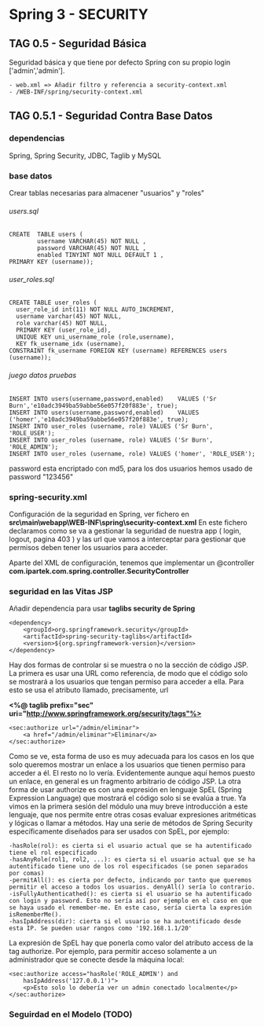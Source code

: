 # Spring 3 - SECURITY

## TAG 0.5 - Seguridad Básica

Seguridad básica y que tiene por defecto Spring con su propio login ['admin','admin'].

	- web.xml => Añadir filtro y referencia a security-context.xml
	- /WEB-INF/spring/security-context.xml
	
## TAG 0.5.1 - Seguridad Contra Base Datos

### dependencias
Spring, Spring Security, JDBC, Taglib y MySQL 

### base datos
Crear tablas necesarias para almacener "usuarios" y "roles"

###### users.sql
	CREATE  TABLE users (
	  		username VARCHAR(45) NOT NULL ,
	  		password VARCHAR(45) NOT NULL ,
	  		enabled TINYINT NOT NULL DEFAULT 1 ,
	PRIMARY KEY (username));
	
###### user_roles.sql

	CREATE TABLE user_roles (
	  user_role_id int(11) NOT NULL AUTO_INCREMENT,
	  username varchar(45) NOT NULL,
	  role varchar(45) NOT NULL,
	  PRIMARY KEY (user_role_id),
	  UNIQUE KEY uni_username_role (role,username),
	  KEY fk_username_idx (username),
	CONSTRAINT fk_username FOREIGN KEY (username) REFERENCES users (username));
	
###### juego datos pruebas
	
	
	INSERT INTO users(username,password,enabled)	VALUES ('Sr Burn','e10adc3949ba59abbe56e057f20f883e', true);
	INSERT INTO users(username,password,enabled)	VALUES ('homer','e10adc3949ba59abbe56e057f20f883e', true);
	INSERT INTO user_roles (username, role)	VALUES ('Sr Burn', 'ROLE_USER');
	INSERT INTO user_roles (username, role) VALUES ('Sr Burn', 'ROLE_ADMIN');
	INSERT INTO user_roles (username, role) VALUES ('homer', 'ROLE_USER');

password esta encriptado con md5, para los dos usuarios hemos usado de password "123456"	
	
### spring-security.xml
Configuración de la seguridad en Spring, ver fichero en **src\main\webapp\WEB-INF\spring\security-context.xml**	
En este fichero declaramos como se va a gestionar la seguridad de nuestra app ( login, logout, pagina 403 ) y las url que vamos a interceptar para gestionar que permisos deben tener los usuarios para acceder.

Aparte del XML de configuración, tenemos que implementar un @controller **com.ipartek.com.spring.controller.SecurityController**


### seguridad en las Vitas JSP

Añadir dependencia para usar **taglibs security de Spring** 


	<dependency>
		<groupId>org.springframework.security</groupId>
		<artifactId>spring-security-taglibs</artifactId>
		<version>${org.springframework-version}</version>
	</dependency>


Hay dos formas de controlar si se muestra o no la sección de código JSP. La primera es
usar una URL como referencia, de modo que el código solo se mostrará a los usuarios que
tengan permiso para acceder a ella. Para esto se usa el atributo llamado, precisamente,
url

**<%@ taglib prefix="sec" uri="http://www.springframework.org/security/tags"%>**

	<sec:authorize url="/admin/eliminar">
		<a href="/admin/eliminar">Eliminar</a>
	</sec:authorize>

Como se ve, esta forma de uso es muy adecuada para los casos en los que solo queremos
mostrar un enlace a los usuarios que tienen permiso para acceder a él. El resto no lo vería.
Evidentemente aunque aquí hemos puesto un enlace, en general es un fragmento
arbitrario de código JSP.
La otra forma de usar authorize es con una expresión en lenguaje SpEL (Spring
Expression Language) que mostrará el código solo si se evalúa a true. Ya vimos en la
primera sesión del módulo una muy breve introducción a este lenguaje, que nos permite
entre otras cosas evaluar expresiones aritméticas y lógicas o llamar a métodos. Hay una
serie de métodos de Spring Security específicamente diseñados para ser usados con
SpEL, por ejemplo:

	-hasRole(rol): es cierta si el usuario actual que se ha autentificado tiene el rol especificado
	-hasAnyRole(rol1, rol2, ...): es cierta si el usuario actual que se ha autentificado tiene uno de los rol especificados (se ponen separados por comas)
	-permitAll(): es cierta por defecto, indicando por tanto que queremos permitir el acceso a todos los usuarios. denyAll() sería lo contrario.
	-isFullyAuthenticathed(): es cierta si el usuario se ha autentificado con login y password. Esto no sería así por ejemplo en el caso en que se haya usado el remember-me. En este caso, sería cierta la expresión isRememberMe().
	-hasIpAddress(dir): cierta si el usuario se ha autentificado desde esta IP. Se pueden usar rangos como '192.168.1.1/20'
	
La expresión de SpEL hay que ponerla como valor del atributo access de la tag
authorize. Por ejemplo, para permitir acceso solamente a un administrador que se
conecte desde la máquina local:


	<sec:authorize access="hasRole('ROLE_ADMIN') and
		hasIpAddress('127.0.0.1')">
		<p>Esto solo lo debería ver un admin conectado localmente</p>
	</sec:authorize>
	

### Seguirdad en el Modelo (TODO)


	